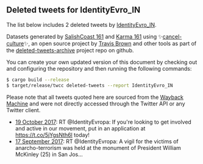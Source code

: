 ## Deleted tweets for IdentityEvro_IN

The list below includes 2 deleted tweets by
[IdentityEvro_IN](https://twitter.com/IdentityEvro_IN).



Datasets generated by [SalishCoast 161](https://twitter.com/SalishCoastA) and [Karma 161](https://twitter.com/KarmaOneSixOne)
using ✨[cancel-culture](https://github.com/travisbrown/cancel-culture)✨, an open source project by [Travis Brown](https://twitter.com/travisbrown) 
and other tools as part of the [deleted-tweets-archive](https://github.com/salcoast/deleted-tweets-archive/) project repo on github.

You can create your own updated version of this document by checking out and configuring the
repository and then running the following commands:

```bash
$ cargo build --release
$ target/release/twcc deleted-tweets --report IdentityEvro_IN
```

Please note that all tweets quoted here are sourced from the
[Wayback Machine](https://web.archive.org) and were not directly accessed through the Twitter API or
any Twitter client.

* [19 October 2017](https://web.archive.org/web/20171019202143/https://twitter.com/IdentityEvro_IN/status/921109125936943104): RT @IdentityEvropa: If you're looking to get involved and active in our movement, put in an application at https://t.co/5jYgsNth6l today!
* [17 September 2017](https://web.archive.org/web/20170917050639/https://twitter.com/IdentityEvro_IN/status/909282430179250176): RT @IdentityEvropa: A vigil for the victims of anarcho-terrorism was held at the monument of President William McKinley (25) in San Jos… 
